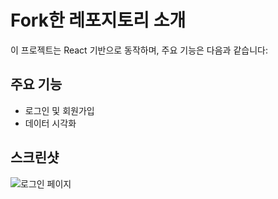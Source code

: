 # Fork한 레포지토리 소개

이 프로젝트는 React 기반으로 동작하며, 주요 기능은 다음과 같습니다:

## 주요 기능
- 로그인 및 회원가입
- 데이터 시각화

## 스크린샷
![로그인 페이지](https://github.com/shyunu/OneshotApp/blob/master/images/로그인기본.png)
